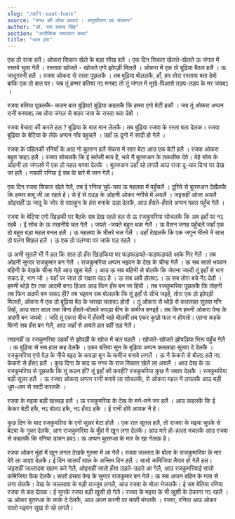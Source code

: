 ```yaml
---
slug: "/mft-saat-hans"
source: "मगध की लोक कथाएं : अनुशाीलन एवं संचयन"
author: "डॉ. राम प्रसाद सिंह"
section: "अलौकिक चमत्‍कार कथा"
title: "सात हंस"
---
```

एक ठो राजा हलै। ओकरा सिकार खेले के बड़ा सौख हलै । एक दिन सिकार खेलते-खेलते ऊ जंगल में रस्तवे भुला गेलै । रस्तावा खोजते - खोजते एगो झोपड़ी मिललै । ओकरा में एक ठो बुढ़िया बैठल हलै । ऊ जादूगरनी हलै । रजवा ओकरा से रस्ता पूछलकै । तब बुढ़िया बोललकै,  हाँ, हम तोरा रस्तावा बता देबो बाकि एक ठो बात पर। जब तूं हम्मर बतिया नऽ मनबऽ तो तूं जंगल में भूखे-पिआसे तड़प-तड़प के मर जयबऽ । 

रजवा बतिया पूछलकै- कउन बात बुढ़िया! बुढ़िया कहलकै कि हमरा एगो बेटी हकौ । जब तूं  ओकरा अप्पन रानी बनयबऽ तब तोरा जंगल से बाहर जाय के रास्ता बता देबो । 

रजवा बेचारा की करते हल ? बुढ़िया के बात मान लेलकै। तब बुढ़िया रजवा के रस्ता बता देलक। रजवा बुढ़िया के बेटिया के लेके अप्पन गाँव पहुचलै । उहाँ ऊ दूनो में सादी हो गेलै । 

रजवा के पहिलकी रनियाँ के आठ गो बुतरुन हलै सेकरा में सात बेटा आउ एक बेटी हलै । रजवा ओकरा बहुत चाहऽ हलै । रजवा सोचलकै कि ई सतेली माय है, भले नै बुतरुअन के तकलीफ देवे। येहे सोच के ओहनी ला जंगलवे में एक ठो महल बनवा देलकै । बुतरुअन उहाँ रहे लगलै आउ राजा दू-चार दिना पर देख जा हलै । नयकी रनिया ई सब के बारे में जान गेलै।
 
एक दिन रजवा सिकार खेले गेलै, तब ई रनिया चुपे-चाप ऊ महलवा में पहुँचलै । दूरिये से बुतरुअन देखैलकै कि हम्मर बाबू जी आ रहले हे। से हे से दउड़ के ओहनी ओकर नगीचे में अयलै । जइसहीं ओजा अयलै ओइसहीं ऊ जादू के जोर से सातहुन के हंस बनाके उड़ा देलकै, आउ हँसते-हँसते अप्पन महल पहुँच गेलै । 

रजवा के बेटिया एगो खिड़की पर बैठके सब देख रहले हल से ऊ रजकुमरिया सोचलकै कि अब इहाँ पर नऽ रहबै । ई सोच के ऊ तखनीये चल गेलै । जयते -जयते बहुत थक गेलै । ऊ वैसन जगह पहुँचले जहाँ एक ठो बहुत बड़ा महल बनल हलै । ऊ महलवा के भीतरे चल गेलै । उहाँ देखलकै कि एक जगुन भीतरे में सात ठो पलंग बिछल हलै । ऊ एक ठो पलंगवा पर जाके पड़ रहलै । 

ऊ अभी सुतलै भी नै हल कि सात ठो हँस खिड़किया पर फड़फड़यते-फड़फड़यते आके गिर गेलै । तब ओहनी सुन्दर राजकुमार बन गेलै । राजकुमरिया अप्पन भइवन के देख के चीन्ह गेलै । ऊ सब सातो भयवन बहिनी के देखके चीन्ह गेलै आउ खुस भेलै । आउ ऊ सब बहिनी से बोलकै कि जेतना जल्दी तूं इहाँ से भाग सकऽ हे, भाग जो । यहाँ पर सात ठो राक्षस रहऽ है । ऊ सब आवै होतवऽ । ऊ सब तोरा बचे नैऽ देतौ । हमनी थोड़े देर तक आदमी बनऽ हिअव आउ फिन हँस बन जा हियौ । तब रजकुमरिया पूछलकै कि तोहनी तब फिन अदमी बन सकऽ ही? तब भइवन सब बोललकै कि तूं इहाँ से सीधे जइहें, तोरा एक ठो झोपड़ी मिलतौ, ओकरा में एक ठो बुढ़िया बैठ के चरखा चलावऽ होतौ । तूं ओकरा से थोड़े से कतलाहा सुतवा माँग लिहें, आउ सात साल तक बिना हँसते-बोलले कपड़ा बीन के कमीज बनइहें। तब फिन हमनी ओकरा पेन्ह के अदमी बन जयबो । जदि तूं एकरा बीच में हँसमी चाहे बोलमीं तब एकर कुछो फल न होयतो। एतना कहके फिनो सब हँस बन गेलै, आउ जहाँ से अयले हल वहीं उड़ गेलै। 

तखनहीं ऊ रजकुमरिया उहवाँ से झोपड़ी के खोज में चल पड़लै । खोजते-खोजते झोपड़िया भिरू पहुँच गेलै । ऊ बुढ़िया से सब हाल कह देलकै । एकर बतिया सुन के बुढ़िया अप्पन कतलाहा सुतवा दे देलकै । रजकुमरिया एगो पेड़ के नीचे बइठ के कपड़ा बुन के कमीज बनावे लगलै । ऊ नै केकरो से बोलऽ हलै नऽ केकरो से हँसऽ हलै । कुछ दिना के बाद ऊ नगर के राज सिकार खेले ला अयलै । आउ देख के ऊ रजकुमरिया से पूछलकै कि तूं कउन हीं? तूं इहाँ की करहीं? रजकुमरिया कुछ नै जबाव देलकै । रजकुमरिया बड़ी सुन्नर हलै । ऊ रजवा ओकरा अप्पन रानी बनावे ला सोचलकै, से ओकरा महल में लयलकै आउ बड़ी धूम-धाम से सादी करलकै । 

रजवा के मइया बड़ी खच्चड़ हलै । ऊ रजकुमरिया के देख के मने-मने जर हलै । आउ कहलकै कि ई केकर बेटी हकै, नऽ बोलऽ हकै, नऽ हँसऽ हकै । ई रानी होवे लायक नै हे। 

कुछ दिन के बाद रजकुमरिया के एगो सुन्नर बेटा होलै । एक रात सूतल हलै, तो राजवा के मइया चुपके से बेटवा के नुका देलकै, आग राजकुमरिया के मुँहां में खून लगा देलकै। आउ मारे हो-हल्ला मचलकै आउ रजवा से कहलकै कि रनिया डायन हवऽ। ऊ अप्‍पन बुतरुआ के मार के खा गेलऊ हे। 

रजवा ओकर मुंहां में खून लगल देखके गुस्सा में आ गेलै। रजवा जल्लाद के बोला के राजकुमारिया के मार देवे ला आज्ञा देलकै। ई दिन सातवाँ साल के अन्तिम दिन हलै । सातो कमिजिया तैयार हो गेलै हल। जइसहीं जल्लादवा खतम करे गेलै, ओइसहीं सातो हँसा उड़ते-उड़ते आ गेलै,  आउ रजकुमरियाई सातो कमिज‍िया फेंक देलकै। सातो हंसवा पेन्ह के सुन्दर राजकुमार बन गेले। ऊ सब अप्‍पन बहिन के गला से लगा लेलकै। देख के जल्लदवा के बड़ी तज्‍जुब लगलै, आउ रजवा के बोला भेजलकै। ई सब बेतिया रनिया रजवा से कह देलक। ई सुनके रजवा बड़ी खुसी हो गेलै। रजवा के मइया के भी खुशी के ठेकाना नऽ रहलै । ऊ ओकर बुतरुआ के लाके दे देलकै, आउ अपन करनी पर माफी  मंगलकै । रजवा, रनिया आउ ओकर सातो भइवन सुख से रहे लगलै।  
